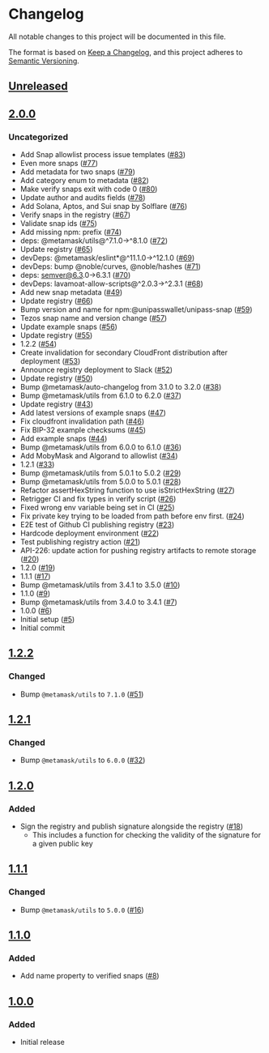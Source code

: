 # Changelog
All notable changes to this project will be documented in this file.

The format is based on [Keep a Changelog](https://keepachangelog.com/en/1.0.0/),
and this project adheres to [Semantic Versioning](https://semver.org/spec/v2.0.0.html).

## [Unreleased]

## [2.0.0]
### Uncategorized
- Add Snap allowlist process issue templates ([#83](https://github.com/legobeat/snaps-registry/pull/83))
- Even more snaps ([#77](https://github.com/legobeat/snaps-registry/pull/77))
- Add metadata for two snaps ([#79](https://github.com/legobeat/snaps-registry/pull/79))
- Add category enum to metadata ([#82](https://github.com/legobeat/snaps-registry/pull/82))
- Make verify snaps exit with code 0 ([#80](https://github.com/legobeat/snaps-registry/pull/80))
- Update author and audits fields ([#78](https://github.com/legobeat/snaps-registry/pull/78))
- Add Solana, Aptos, and Sui snap by Solflare ([#76](https://github.com/legobeat/snaps-registry/pull/76))
- Verify snaps in the registry ([#67](https://github.com/legobeat/snaps-registry/pull/67))
- Validate snap ids ([#75](https://github.com/legobeat/snaps-registry/pull/75))
- Add missing npm: prefix ([#74](https://github.com/legobeat/snaps-registry/pull/74))
- deps: @metamask/utils@^7.1.0->^8.1.0 ([#72](https://github.com/legobeat/snaps-registry/pull/72))
- Update registry ([#65](https://github.com/legobeat/snaps-registry/pull/65))
- devDeps: @metamask/eslint*@^11.1.0->^12.1.0 ([#69](https://github.com/legobeat/snaps-registry/pull/69))
- devDeps: bump @noble/curves, @noble/hashes ([#71](https://github.com/legobeat/snaps-registry/pull/71))
- deps: semver@6.3.0->6.3.1 ([#70](https://github.com/legobeat/snaps-registry/pull/70))
- devDeps: lavamoat-allow-scripts@^2.0.3->^2.3.1 ([#68](https://github.com/legobeat/snaps-registry/pull/68))
- Add new snap metadata ([#49](https://github.com/legobeat/snaps-registry/pull/49))
- Update registry ([#66](https://github.com/legobeat/snaps-registry/pull/66))
- Bump version and name for npm:@unipasswallet/unipass-snap ([#59](https://github.com/legobeat/snaps-registry/pull/59))
- Tezos snap name and version change ([#57](https://github.com/legobeat/snaps-registry/pull/57))
- Update example snaps ([#56](https://github.com/legobeat/snaps-registry/pull/56))
- Update registry ([#55](https://github.com/legobeat/snaps-registry/pull/55))
- 1.2.2 ([#54](https://github.com/legobeat/snaps-registry/pull/54))
- Create invalidation for secondary CloudFront distribution after deployment ([#53](https://github.com/legobeat/snaps-registry/pull/53))
- Announce registry deployment to Slack ([#52](https://github.com/legobeat/snaps-registry/pull/52))
- Update registry ([#50](https://github.com/legobeat/snaps-registry/pull/50))
- Bump @metamask/auto-changelog from 3.1.0 to 3.2.0 ([#38](https://github.com/legobeat/snaps-registry/pull/38))
- Bump @metamask/utils from 6.1.0 to 6.2.0 ([#37](https://github.com/legobeat/snaps-registry/pull/37))
- Update registry ([#43](https://github.com/legobeat/snaps-registry/pull/43))
- Add latest versions of example snaps ([#47](https://github.com/legobeat/snaps-registry/pull/47))
- Fix cloudfront invalidation path ([#46](https://github.com/legobeat/snaps-registry/pull/46))
- Fix BIP-32 example checksums ([#45](https://github.com/legobeat/snaps-registry/pull/45))
- Add example snaps ([#44](https://github.com/legobeat/snaps-registry/pull/44))
- Bump @metamask/utils from 6.0.0 to 6.1.0 ([#36](https://github.com/legobeat/snaps-registry/pull/36))
- Add MobyMask and Algorand to allowlist ([#34](https://github.com/legobeat/snaps-registry/pull/34))
- 1.2.1 ([#33](https://github.com/legobeat/snaps-registry/pull/33))
- Bump @metamask/utils from 5.0.1 to 5.0.2 ([#29](https://github.com/legobeat/snaps-registry/pull/29))
- Bump @metamask/utils from 5.0.0 to 5.0.1 ([#28](https://github.com/legobeat/snaps-registry/pull/28))
- Refactor assertHexString function to use isStrictHexString ([#27](https://github.com/legobeat/snaps-registry/pull/27))
- Retrigger CI and fix types in verify script ([#26](https://github.com/legobeat/snaps-registry/pull/26))
- Fixed wrong env variable being set in CI ([#25](https://github.com/legobeat/snaps-registry/pull/25))
- Fix private key trying to be loaded from path before env first. ([#24](https://github.com/legobeat/snaps-registry/pull/24))
- E2E test of Github CI publishing registry ([#23](https://github.com/legobeat/snaps-registry/pull/23))
- Hardcode deployment environment ([#22](https://github.com/legobeat/snaps-registry/pull/22))
- Test publishing registry action ([#21](https://github.com/legobeat/snaps-registry/pull/21))
- API-226: update action for pushing registry artifacts to remote storage ([#20](https://github.com/legobeat/snaps-registry/pull/20))
- 1.2.0 ([#19](https://github.com/legobeat/snaps-registry/pull/19))
- 1.1.1 ([#17](https://github.com/legobeat/snaps-registry/pull/17))
- Bump @metamask/utils from 3.4.1 to 3.5.0 ([#10](https://github.com/legobeat/snaps-registry/pull/10))
- 1.1.0 ([#9](https://github.com/legobeat/snaps-registry/pull/9))
- Bump @metamask/utils from 3.4.0 to 3.4.1 ([#7](https://github.com/legobeat/snaps-registry/pull/7))
- 1.0.0 ([#6](https://github.com/legobeat/snaps-registry/pull/6))
- Initial setup ([#5](https://github.com/legobeat/snaps-registry/pull/5))
- Initial commit

## [1.2.2]
### Changed
- Bump `@metamask/utils` to `7.1.0` ([#51](https://github.com/MetaMask/snaps-registry/pull/51))

## [1.2.1]
### Changed
- Bump `@metamask/utils` to `6.0.0` ([#32](https://github.com/MetaMask/snaps-registry/pull/32))

## [1.2.0]
### Added
- Sign the registry and publish signature alongside the registry ([#18](https://github.com/MetaMask/snaps-registry/pull/18))
  - This includes a function for checking the validity of the signature for a given public key

## [1.1.1]
### Changed
- Bump `@metamask/utils` to `5.0.0` ([#16](https://github.com/MetaMask/snaps-registry/pull/16))

## [1.1.0]
### Added
- Add name property to verified snaps ([#8](https://github.com/MetaMask/snaps-registry/pull/8))

## [1.0.0]
### Added
- Initial release

[Unreleased]: https://github.com/legobeat/snaps-registry/compare/v2.0.0...HEAD
[2.0.0]: https://github.com/legobeat/snaps-registry/compare/v1.2.2...v2.0.0
[1.2.2]: https://github.com/legobeat/snaps-registry/compare/v1.2.1...v1.2.2
[1.2.1]: https://github.com/legobeat/snaps-registry/compare/v1.2.0...v1.2.1
[1.2.0]: https://github.com/legobeat/snaps-registry/compare/v1.1.1...v1.2.0
[1.1.1]: https://github.com/legobeat/snaps-registry/compare/v1.1.0...v1.1.1
[1.1.0]: https://github.com/legobeat/snaps-registry/compare/v1.0.0...v1.1.0
[1.0.0]: https://github.com/legobeat/snaps-registry/releases/tag/v1.0.0

